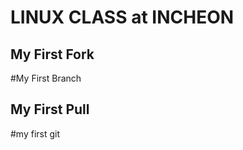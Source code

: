LINUX CLASS at INCHEON
========================

My First Fork
------------------------

#My First Branch

## My First Pull

#my first git
